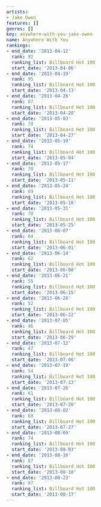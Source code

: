 ```yaml
---
artists:
- Jake Owen
features: []
genres: []
key: anywhere-with-you-jake-owen
name: Anywhere With You
rankings:
- end_date: '2013-04-12'
  rank: 92
  ranking_list: Billboard Hot 100
  start_date: '2013-04-06'
- end_date: '2013-04-19'
  rank: 95
  ranking_list: Billboard Hot 100
  start_date: '2013-04-13'
- end_date: '2013-04-26'
  rank: 87
  ranking_list: Billboard Hot 100
  start_date: '2013-04-20'
- end_date: '2013-05-03'
  rank: 78
  ranking_list: Billboard Hot 100
  start_date: '2013-04-27'
- end_date: '2013-05-10'
  rank: 74
  ranking_list: Billboard Hot 100
  start_date: '2013-05-04'
- end_date: '2013-05-17'
  rank: 70
  ranking_list: Billboard Hot 100
  start_date: '2013-05-11'
- end_date: '2013-05-24'
  rank: 69
  ranking_list: Billboard Hot 100
  start_date: '2013-05-18'
- end_date: '2013-05-31'
  rank: 70
  ranking_list: Billboard Hot 100
  start_date: '2013-05-25'
- end_date: '2013-06-07'
  rank: 64
  ranking_list: Billboard Hot 100
  start_date: '2013-06-01'
- end_date: '2013-06-14'
  rank: 62
  ranking_list: Billboard Hot 100
  start_date: '2013-06-08'
- end_date: '2013-06-21'
  rank: 55
  ranking_list: Billboard Hot 100
  start_date: '2013-06-15'
- end_date: '2013-06-28'
  rank: 52
  ranking_list: Billboard Hot 100
  start_date: '2013-06-22'
- end_date: '2013-07-05'
  rank: 46
  ranking_list: Billboard Hot 100
  start_date: '2013-06-29'
- end_date: '2013-07-12'
  rank: 47
  ranking_list: Billboard Hot 100
  start_date: '2013-07-06'
- end_date: '2013-07-19'
  rank: 54
  ranking_list: Billboard Hot 100
  start_date: '2013-07-13'
- end_date: '2013-07-26'
  rank: 61
  ranking_list: Billboard Hot 100
  start_date: '2013-07-20'
- end_date: '2013-08-02'
  rank: 68
  ranking_list: Billboard Hot 100
  start_date: '2013-07-27'
- end_date: '2013-08-09'
  rank: 74
  ranking_list: Billboard Hot 100
  start_date: '2013-08-03'
- end_date: '2013-08-16'
  rank: 87
  ranking_list: Billboard Hot 100
  start_date: '2013-08-10'
- end_date: '2013-08-23'
  rank: 87
  ranking_list: Billboard Hot 100
  start_date: '2013-08-17'
---
```


